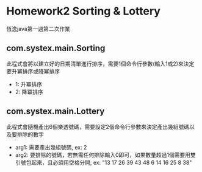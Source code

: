 # Homework2 Sorting &amp; Lottery
恆逸java第一週第二次作業
## com.systex.main.Sorting
此程式會將以建立好的日期清單進行排序，需要1個命令行參數(輸入1或2)來決定要升冪排序或降冪排序
- 1: 升冪排序
- 2: 降冪排序
## com.systex.main.Lottery
此程式會隨機產出6個樂透號碼，需要設定2個命令行參數來決定產出幾組號碼以及要排除的數字
- arg1: 需要產出幾組號碼, ex: 2  
- arg2: 要排除的號碼，若無需任何排除輸入0即可，如果數量超過1個需要用雙引號包起來，且必須用空格分開, ex: "13 17 26 39 43 48 6 14 16 25 8 38"
